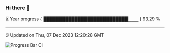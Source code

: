 ### Hi there 👋

⏳ Year progress { ███████████████████████████▁▁▁ } 93.29 %

---

⏰ Updated on Thu, 07 Dec 2023 12:20:28 GMT

![Progress Bar CI](https://github.com/liununu/liununu/workflows/Progress%20Bar%20CI/badge.svg)

